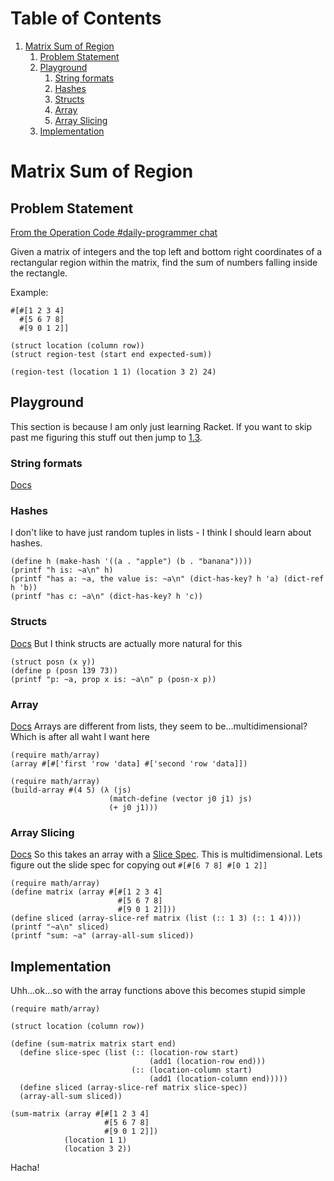 
# Table of Contents

1.  [Matrix Sum of Region](#org4156e58)
    1.  [Problem Statement](#orgdf71e84)
    2.  [Playground](#org87dcaf0)
        1.  [String formats](#org45e2d7d)
        2.  [Hashes](#orgfcd61ed)
        3.  [Structs](#org4d7bfcc)
        4.  [Array](#orgf5888ec)
        5.  [Array Slicing](#orgbb540e7)
    3.  [Implementation](#orgaaed595)



<a id="org4156e58"></a>

# Matrix Sum of Region


<a id="orgdf71e84"></a>

## Problem Statement

[From the Operation Code #daily-programmer chat](https://operation-code.slack.com/archives/C7JMZ5LAV/p1574682267172200)

Given a matrix of integers and the top left and bottom right coordinates of a rectangular region within the matrix, find the sum of numbers falling inside the rectangle.

Example:

    #[#[1 2 3 4]
      #[5 6 7 8]
      #[9 0 1 2]]

    (struct location (column row))
    (struct region-test (start end expected-sum))
    
    (region-test (location 1 1) (location 3 2) 24)


<a id="org87dcaf0"></a>

## Playground

This section is because I am only just learning Racket. If you want to skip past me figuring this stuff out then jump to [1.3](#orgaaed595).


<a id="org45e2d7d"></a>

### String formats

[Docs](https://docs.racket-lang.org/reference/strings.html#%28part._format%29)


<a id="orgfcd61ed"></a>

### Hashes

I don't like to have just random tuples in lists - I think I should learn about hashes.

    (define h (make-hash '((a . "apple") (b . "banana"))))
    (printf "h is: ~a\n" h)
    (printf "has a: ~a, the value is: ~a\n" (dict-has-key? h 'a) (dict-ref h 'b))
    (printf "has c: ~a\n" (dict-has-key? h 'c))


<a id="org4d7bfcc"></a>

### Structs

[Docs](https://download.racket-lang.org/docs/5.1/html/guide/define-struct.html)
But I think structs are actually more natural for this

    (struct posn (x y))
    (define p (posn 139 73))
    (printf "p: ~a, prop x is: ~a\n" p (posn-x p))


<a id="orgf5888ec"></a>

### Array

[Docs](https://docs.racket-lang.org/math/array.html)
Arrays are different from lists, they seem to be&#x2026;multidimensional? Which is after all waht I want here

    (require math/array)
    (array #[#['first 'row 'data] #['second 'row 'data]])

    (require math/array)
    (build-array #(4 5) (λ (js)
                          (match-define (vector j0 j1) js)
                          (+ j0 j1)))


<a id="orgbb540e7"></a>

### Array Slicing

[Docs](https://docs.racket-lang.org/math/array_slicing.html)
So this takes an array with a [Slice Spec](https://docs.racket-lang.org/math/array_indexing.html#(form._((lib._math/array..rkt)._.Slice-.Spec))). This is multidimensional. Lets figure out the slide spec for copying out `#[#[6 7 8] #[0 1 2]]`

    (require math/array)
    (define matrix (array #[#[1 2 3 4]
                            #[5 6 7 8]
                            #[9 0 1 2]]))
    (define sliced (array-slice-ref matrix (list (:: 1 3) (:: 1 4))))
    (printf "~a\n" sliced)
    (printf "sum: ~a" (array-all-sum sliced))


<a id="orgaaed595"></a>

## Implementation

Uhh&#x2026;ok&#x2026;so with the array functions above this becomes stupid simple

    (require math/array)
    
    (struct location (column row))
    
    (define (sum-matrix matrix start end)
      (define slice-spec (list (:: (location-row start)
                                   (add1 (location-row end)))
                               (:: (location-column start)
                                   (add1 (location-column end)))))
      (define sliced (array-slice-ref matrix slice-spec))
      (array-all-sum sliced))
    
    (sum-matrix (array #[#[1 2 3 4]
                         #[5 6 7 8]
                         #[9 0 1 2]])
                (location 1 1)
                (location 3 2))

Hacha!

